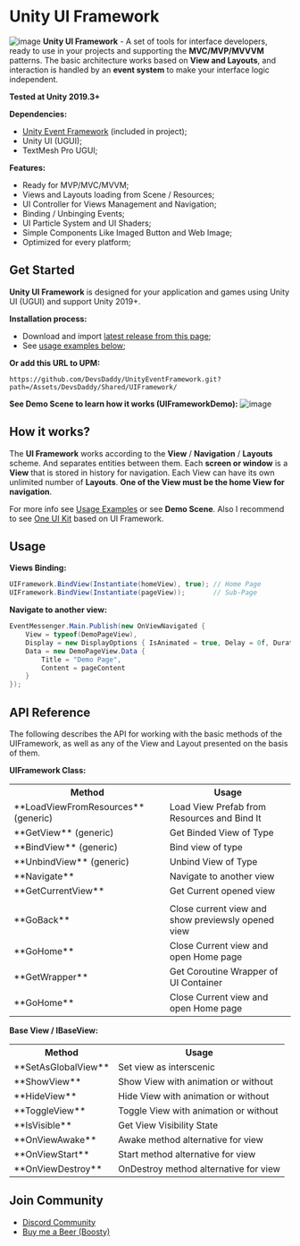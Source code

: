 # Unity UI Framework
![image](https://github.com/DevsDaddy/UIFramework/assets/147835900/f8ddf1a0-fddd-44fb-af51-a863af6fca8b)
**Unity UI Framework** - A set of tools for interface developers, ready to use in your projects and supporting the **MVC/MVP/MVVVM** patterns. 
The basic architecture works based on **View and Layouts**, and interaction is handled by an **event system** to make your interface logic independent.

**Tested at Unity 2019.3+**

**Dependencies:**
- <a href="https://github.com/DevsDaddy/UnityEventFramework">Unity Event Framework</a> (included in project);
- Unity UI (UGUI);
- TextMesh Pro UGUI;

**Features:**
- Ready for MVP/MVC/MVVM;
- Views and Layouts loading from Scene / Resources;
- UI Controller for Views Management and Navigation;
- Binding / Unbinging Events;
- UI Particle System and UI Shaders;
- Simple Components Like Imaged Button and Web Image;
- Optimized for every platform;

## Get Started
**Unity UI Framework** is designed for your application and games using Unity UI (UGUI) and support Unity 2019+.

**Installation process:**
- Download and import <a href="https://github.com/DevsDaddy/UIFramework/releases">latest release from this page</a>;
- See <a href="#usage">usage examples below</a>;

**Or add this URL to UPM:**
```
https://github.com/DevsDaddy/UnityEventFramework.git?path=/Assets/DevsDaddy/Shared/UIFramework/
```

**See Demo Scene to learn how it works (UIFrameworkDemo):**
![image](https://github.com/DevsDaddy/UIFramework/assets/147835900/a3904547-b1f3-433b-b783-4644972af605)

## How it works?

The **UI Framework** works according to the **View** / **Navigation** / **Layouts** scheme. And separates entities between them. 
Each **screen or window** is a **View** that is stored in history for navigation. Each View can have its own unlimited number of **Layouts**. 
**One of the View must be the home View for navigation**.

For more info see <a href="#usage">Usage Examples</a> or see **Demo Scene**.
Also I recommend to see <a href="https://github.com/DevsDaddy/OneUIKit">One UI Kit</a> based on UI Framework.

## Usage
**Views Binding:**
```csharp
UIFramework.BindView(Instantiate(homeView), true); // Home Page
UIFramework.BindView(Instantiate(pageView));       // Sub-Page
```

**Navigate to another view:**
```csharp
EventMessenger.Main.Publish(new OnViewNavigated {
    View = typeof(DemoPageView),
    Display = new DisplayOptions { IsAnimated = true, Delay = 0f, Duration = 0.5f, Type = AnimationType.Fade },
    Data = new DemoPageView.Data {
        Title = "Demo Page",
        Content = pageContent
    }
});
```

## API Reference
The following describes the API for working with the basic methods of the UIFramework, as well as any of the View and Layout presented on the basis of them.

**UIFramework Class:**
<table>
  <tr>
    <th>Method</th>
    <th>Usage</th>
  </tr>
  <tr>
    <td>**LoadViewFromResources** (generic)</td>
    <td>Load View Prefab from Resources and Bind It</td>
  </tr>
  <tr>
    <td>**GetView** (generic)</td>
    <td>Get Binded View of Type</td>
  </tr>
  <tr>
    <td>**BindView** (generic)</td>
    <td>Bind view of type</td>
  </tr>
  <tr>
    <td>**UnbindView** (generic)</td>
    <td>Unbind View of Type</td>
  </tr>
  <tr>
    <td>**Navigate**</td>
    <td>Navigate to another view</td>
  </tr>
  <tr>
    <td>**GetCurrentView**</td>
    <td>Get Current opened view</td>
  </tr>
  <tr>
    <td></td>
    <td></td>
  </tr>
  <tr>
    <td>**GoBack**</td>
    <td>Close current view and show previewsly opened view</td>
  </tr>
  <tr>
    <td>**GoHome**</td>
    <td>Close Current view and open Home page</td>
  </tr>
  <tr>
    <td>**GetWrapper**</td>
    <td>Get Coroutine Wrapper of UI Container</td>
  </tr>
  <tr>
    <td>**GoHome**</td>
    <td>Close Current view and open Home page</td>
  </tr>
</table>

**Base View / IBaseView:**
<table>
  <tr>
    <th>Method</th>
    <th>Usage</th>
  </tr>
  <tr>
    <td>**SetAsGlobalView**</td>
    <td>Set view as interscenic</td>
  </tr>
  <tr>
    <td>**ShowView**</td>
    <td>Show View with animation or without</td>
  </tr>
  <tr>
    <td>**HideView**</td>
    <td>Hide View with animation or without</td>
  </tr>
  <tr>
    <td>**ToggleView**</td>
    <td>Toggle View with animation or without</td>
  </tr>
  <tr>
    <td>**IsVisible**</td>
    <td>Get View Visibility State</td>
  </tr>
  <tr>
    <td>**OnViewAwake**</td>
    <td>Awake method alternative for view</td>
  </tr>
  <tr>
    <td>**OnViewStart**</td>
    <td>Start method alternative for view</td>
  </tr>
  <tr>
    <td>**OnViewDestroy**</td>
    <td>OnDestroy method alternative for view</td>
  </tr>
</table>

## Join Community
- <a href="https://discord.gg/xuNTKRDebx">Discord Community</a>
- <a href="https://boosty.to/devsdaddy">Buy me a Beer (Boosty)</a>
